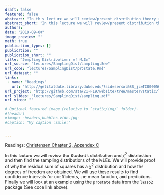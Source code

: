 ```yaml
---
draft: false
featured: false
abstract: "In this lecture we will review/present distribution theory related to the sampling distribution of the MLEs, in particular,  Student-t and Chi-Squared distributions."
abstract_short: "In this lecture we will review/present distribution theory related to the sampling distribution of the MLEs, in particular,  Student-t and Chi-Squared distributions."
authors:
date: "2019-09-08"
image_preview: ""
math: true
publication_types: []
publication: ""
publication_short: ""
title: "Sampling Distributions of MLEs"
url_source: "lectures/SamplingDist/sampling.Rnw"
url_code: "lectures/SamplingDist/prostate.Rmd"
url_dataset: ""
links: 
 - name: "Readings"
   url: "http://getitatduke.library.duke.edu/?sid=sersol&SS_jc=TC0000508493&title=Plane%20Answers%20to%20Complex%20Questions%3A%20The%20Theory%20of%20Linear%20Models"
url_project: "http://github.com/sta721-F19/website/tree/master/static/lectures/SamplingDist/"
url_slides: "lectures/SamplingDist/sampling.pdf"
url_video: ""

# Optional featured image (relative to `static/img/` folder).
#[header]
#image: "headers/bubbles-wide.jpg"
#caption: "My caption :smile:"


---
```



Readings: [Christensen Chapter 2, Appendex C](http://getitatduke.library.duke.edu/?sid=sersol&SS_jc=TC0000508493&title=Plane%20Answers%20to%20Complex%20Questions%3A%20The%20Theory%20of%20Linear%20Models)

In this lecture we will review the Student t distribution and $\chi^2$ distribution and then find the sampling distributions of the MLEs.  We will provide  proof of why the residual sum of squares has a $\chi^2$ distribution and how the degrees of freedom are obtained. We will use these results to find confidence intervals for coefficients, the mean function, and predictions. Finally we will look at an example using the `prostate` data from the `lasso2` package (See code link above).

